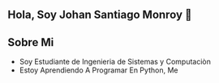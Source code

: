 ## Hola, Soy Johan Santiago Monroy 👋

## Sobre Mi
- Soy Estudiante de Ingenieria de Sistemas y Computaciòn
- Estoy Aprendiendo A Programar En Python, Me
